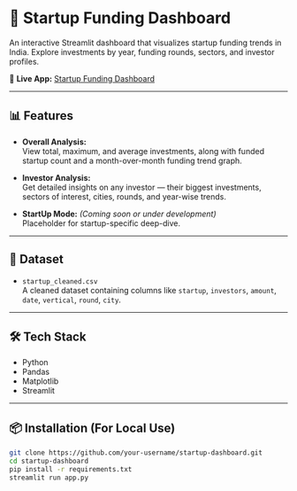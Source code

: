 # 🚀 Startup Funding Dashboard

An interactive Streamlit dashboard that visualizes startup funding trends in India. Explore investments by year, funding rounds, sectors, and investor profiles.

🔴 **Live App:** [Startup Funding Dashboard](https://iswjcdzc4zzeabay4becrb.streamlit.app/)

---

## 📊 Features

- **Overall Analysis:**  
  View total, maximum, and average investments, along with funded startup count and a month-over-month funding trend graph.

- **Investor Analysis:**  
  Get detailed insights on any investor — their biggest investments, sectors of interest, cities, rounds, and year-wise trends.

- **StartUp Mode:** *(Coming soon or under development)*  
  Placeholder for startup-specific deep-dive.

---

## 📁 Dataset

- `startup_cleaned.csv`  
  A cleaned dataset containing columns like `startup`, `investors`, `amount`, `date`, `vertical`, `round`, `city`.

---

## 🛠 Tech Stack

- Python
- Pandas
- Matplotlib
- Streamlit

---

## 📦 Installation (For Local Use)

```bash
git clone https://github.com/your-username/startup-dashboard.git
cd startup-dashboard
pip install -r requirements.txt
streamlit run app.py

